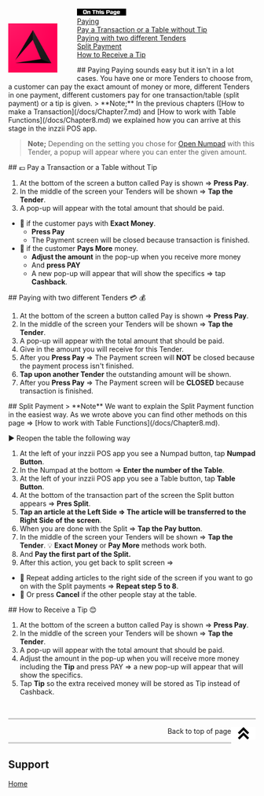 <div id= "Top"></div>
<p><img src="../Assets/Pictures/play_store_512.png" alt="inzzii logo" width="100" style="float: left; margin-right: 40px; margin-top: 30px; margin-bottom: 20px"/>
<img src="../Assets/Pictures/OnTP.png" alt="index" width="100" style="float: left"/> <br>
<a href="#Paying">Paying</a><br>
<a href="#Pay transaction">Pay a Transaction or a Table without Tip</a><br>
<a href="#Different Tenders">Paying with two different Tenders</a><br>
<a href="#Split Payment">Split Payment</a><br>
<a href="#Tip">How to Receive a Tip</a><br>

</p>
<div id= "Paying"></div>
## Paying
Paying sounds easy but it isn't in a lot cases. You have one or more Tenders to choose from, a customer can pay the exact amount of money or more, 
different Tenders in one payment, different customers pay for one transaction/table (split payment) or a tip is given.  
> **Note;** In the previous chapters ([How to make a Transaction](/docs/Chapter7.md) and [How to work with Table Functions](/docs/Chapter8.md) we explained how you can arrive at this stage in the inzzii POS app.

> **Note;** Depending on the setting you chose for [Open Numpad](../docs/Chapter16.html) with this Tender, a popup will appear where you can enter the given amount.

<div id= "Pay transaction"></div>
## 💶 Pay a Transaction or a Table without Tip

1. At the bottom of the screen a button called Pay is shown => **Press Pay**.
2. In the middle of the screen your Tenders will be shown => **Tap the Tender**.
3. A pop-up will appear with the total amount that should be paid.  
* 📌 if the customer pays with **Exact Money**.
  - **Press Pay**
  - The Payment screen will be closed because transaction is finished.  
* 📌 if the customer **Pays More** money.
  - **Adjust the amount** in the pop-up when you receive more money 
  - And **press PAY**
  - A new pop-up will appear that will show the specifics => tap **Cashback**.

<div id= "Different Tenders"></div>
## Paying with two different Tenders 💳 💰

1. At the bottom of the screen a button called Pay is shown => **Press Pay**.
2. In the middle of the screen your Tenders will be shown => **Tap the Tender**.
3. A pop-up will appear with the total amount that should be paid.
4. Give in the amount you will receive for this Tender.
5. After you **Press Pay** => The Payment screen will **NOT** be closed because the payment process isn't finished.
6. **Tap upon another Tender** the outstanding amount will be shown.
7. After you **Press Pay** => The Payment screen will be **CLOSED** because transaction is finished.

<div id= "Split Payment"></div>
## Split Payment
> **Note** We want to explain the Split Payment function in the easiest way. As we wrote above you can find other methods on this page => [How to work with Table Functions](/docs/Chapter8.md).

▶️ Reopen the table the following way 
1. At the left of your inzzii POS app you see a Numpad button, tap **Numpad Button**.
2. In the Numpad at the bottom => **Enter the number of the Table**.
3. At the left of your inzzii POS app you see a Table button, tap **Table Button**.
4. At the bottom of the transaction part of the screen the Split button appears => **Pres Split**.
5. **Tap an article at the Left Side => The article will be transferred to the Right Side of the screen**.
6. When you are done with the Split => **Tap the Pay button**.
7. In the middle of the screen your Tenders will be shown => **Tap the Tender**. 💡 **Exact Money** or **Pay More** methods work both.
8. And **Pay the first part of the Split.**
9. After this action, you get back to split screen => 
* 📌 Repeat adding articles to the right side of the screen if you want to go on with the Split payments => **Repeat step 5 to 8**.
* 📌 Or press **Cancel** if the other people stay at the table.

<div id= "Tip"></div>
## How to Receive a Tip 😊

1. At the bottom of the screen a button called Pay is shown => **Press Pay**.
2. In the middle of the screen your Tenders will be shown => **Tap the Tender**.
3. A pop-up will appear with the total amount that should be paid.
4. Adjust the amount in the pop-up when you will receive more money including the **Tip** and press PAY => a new pop-up will appear that will show the specifics.
5. Tap **Tip** so the extra received money will be stored as Tip instead of Cashback.

<p><br></p>
<hr style="border-top: 3px solid #ccc; background: transparent;" >
<a href="#Top"><img src="../Assets/Pictures/Top.png" alt="Top" width="50" align="right" style="margin-bottom: 10px"/></a>
<p style="text-align: right;"> Back to top of page </p>
<hr style="border-top: 3px solid #ccc; background: transparent;" >

## Support
[Home](../index.md)